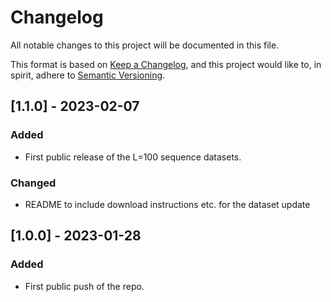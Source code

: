 # Changelog

All notable changes to this project will be documented in this file.

This format is based on [Keep a Changelog](https://keepachangelog.com/en/1.0.0/),
and this project would like to, in spirit, adhere to [Semantic Versioning](https://semver.org/spec/v2.0.0.html).

## [1.1.0] - 2023-02-07

### Added 

- First public release of the L=100 sequence datasets. 

### Changed

- README to include download instructions etc. for the dataset update

## [1.0.0] - 2023-01-28

### Added 

- First public push of the repo.
